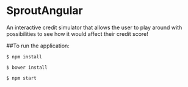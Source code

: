 # SproutAngular
An interactive credit simulator that allows the user to play around with possibilities to see how it would affect their credit score!

##To run the application:

```
$ npm install
```
```
$ bower install
```
```
$ npm start
```
